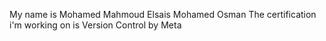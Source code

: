 My name is Mohamed Mahmoud Elsais Mohamed Osman
The certification i'm working on is Version Control by Meta